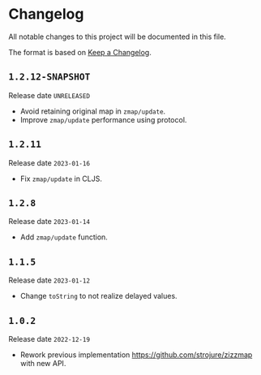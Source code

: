 # Changelog

All notable changes to this project will be documented in this file.

The format is based on [Keep a Changelog](https://keepachangelog.com/en/1.0.0/).

## `1.2.12-SNAPSHOT`

Release date `UNRELEASED`

- Avoid retaining original map in `zmap/update`.
- Improve `zmap/update` performance using protocol.

## `1.2.11`

Release date `2023-01-16`

- Fix `zmap/update` in CLJS.

## `1.2.8`

Release date `2023-01-14`

- Add `zmap/update` function.

## `1.1.5`

Release date `2023-01-12`

- Change `toString` to not realize delayed values.

## `1.0.2`

Release date `2022-12-19`

- Rework previous implementation https://github.com/strojure/zizzmap 
  with new API.
